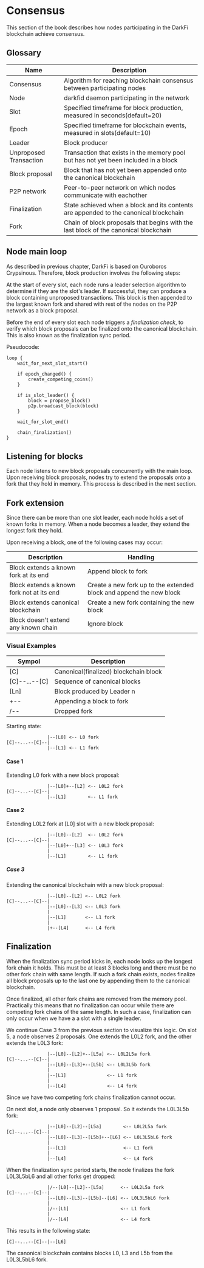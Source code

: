 # Consensus

This section of the book describes how nodes participating in the DarkFi
blockchain achieve consensus.

## Glossary

| Name                   | Description                                                                               |
|------------------------|-------------------------------------------------------------------------------------------|
| Consensus              | Algorithm for reaching blockchain consensus between participating nodes                   |
| Node                   | darkfid daemon participating in the network                                               |
| Slot                   | Specified timeframe for block production, measured in seconds(default=20)                 |
| Epoch                  | Specified timeframe for blockchain events, measured in slots(default=10)                  |
| Leader                 | Block producer                                                                            |
| Unproposed Transaction | Transaction that exists in the memory pool but has not yet been included in a block       |
| Block proposal         | Block that has not yet been appended onto the canonical blockchain                        |
| P2P network            | Peer-to-peer network on which nodes communicate with eachother                            |
| Finalization           | State achieved when a block and its contents are appended to the canonical blockchain     |
| Fork                   | Chain of block proposals that begins with the last block of the canonical blockchain      |

## Node main loop

As described in previous chapter, DarkFi is based on Ouroboros
Crypsinous. Therefore, block production involves the following steps:

At the start of every slot, each node runs a leader selection algorithm
to determine if they are the slot's leader. If successful, they can
produce a block containing unproposed transactions. This block is then
appended to the largest known fork and shared with rest of the nodes on
the P2P network as a block proposal.

Before the end of every slot each node triggers a _finalization check_,
to verify which block proposals can be finalized onto the canonical
blockchain. This is also known as the finalization sync period.

Pseudocode:
```
loop {
    wait_for_next_slot_start()

    if epoch_changed() {
        create_competing_coins()   
    }

    if is_slot_leader() {
        block = propose_block()
        p2p.broadcast_block(block)
    }

    wait_for_slot_end()

    chain_finalization()
}
```

## Listening for blocks

Each node listens to new block proposals concurrently with the main
loop. Upon receiving block proposals, nodes try to extend the proposals
onto a fork that they hold in memory. This process is described in the
next section.

## Fork extension

Since there can be more than one slot leader, each node holds a set of
known forks in memory.  When a node becomes a leader, they extend the
longest fork they hold. 

Upon receiving a block, one of the following cases may occur:

| Description                               | Handling                                                            |
|-------------------------------------------|---------------------------------------------------------------------|
| Block extends a known fork at its end     | Append block to fork                                                |
| Block extends a known fork not at its end | Create a new fork up to the extended block and append the new block |
| Block extends canonical blockchain        | Create a new fork containing the new block                          |
| Block doesn't extend any known chain      | Ignore block                                                        |

### Visual Examples

| Sympol        | Description                           |
|---------------|---------------------------------------|
| [C]           | Canonical(finalized) blockchain block |
| [C]--...--[C] | Sequence of canonical blocks          |
| [Ln]          | Block produced by Leader n            |
| +--           | Appending a block to fork             |
| /--           | Dropped fork                          |

Starting state:

                   |--[L0] <-- L0 fork
    [C]--...--[C]--|
                   |--[L1] <-- L1 fork

#### Case 1

Extending L0 fork with a new block proposal:

                   |--[L0]+--[L2] <-- L0L2 fork
    [C]--...--[C]--|
                   |--[L1]        <-- L1 fork

#### Case 2

Extending L0L2 fork at [L0] slot with a new block proposal:

                   |--[L0]--[L2]  <-- L0L2 fork
    [C]--...--[C]--|
                   |--[L0]+--[L3] <-- L0L3 fork
                   |
                   |--[L1]        <-- L1 fork

##### Case 3

Extending the canonical blockchain with a new block proposal:

                   |--[L0]--[L2] <-- L0L2 fork
    [C]--...--[C]--|
                   |--[L0]--[L3] <-- L0L3 fork
                   |
                   |--[L1]       <-- L1 fork
                   |
                   |+--[L4]      <-- L4 fork


## Finalization

When the finalization sync period kicks in, each node looks up the longest
fork chain it holds. This must be at least 3 blocks long and there must
be no other fork chain with same length.  If such a fork chain exists,
nodes finalize all block proposals up to the last one by appending them
to the canonical blockchain.

Once finalized, all other fork chains are removed from the memory pool.
Practically this means that no finalization can occur while there are
competing fork chains of the same length. In such a case, finalization
can only occur when we have a a slot with a single leader.

We continue Case 3 from the previous section to visualize this logic.
On slot 5, a node observes 2 proposals. One extends the L0L2 fork,
and the other extends the L0L3 fork:

                   |--[L0]--[L2]+--[L5a] <-- L0L2L5a fork
    [C]--...--[C]--|
                   |--[L0]--[L3]+--[L5b] <-- L0L3L5b fork
                   |
                   |--[L1]               <-- L1 fork
                   |
                   |--[L4]               <-- L4 fork

Since we have two competing fork chains finalization cannot occur.

On next slot, a node only observes 1 proposal. So it extends the
L0L3L5b fork:

                   |--[L0]--[L2]--[L5a]        <-- L0L2L5a fork
    [C]--...--[C]--|
                   |--[L0]--[L3]--[L5b]+--[L6] <-- L0L3L5bL6 fork
                   |
                   |--[L1]                     <-- L1 fork
                   |
                   |--[L4]                     <-- L4 fork

When the finalization sync period starts, the node finalizes the fork
L0L3L5bL6 and all other forks get dropped:

                   |/--[L0]--[L2]--[L5a]      <-- L0L2L5a fork
    [C]--...--[C]--|
                   |--[L0]--[L3]--[L5b]--[L6] <-- L0L3L5bL6 fork
                   |
                   |/--[L1]                   <-- L1 fork
                   |
                   |/--[L4]                   <-- L4 fork


This results in the following state:

    [C]--...--[C]--|--[L6]

The canonical blockchain contains blocks L0, L3 and L5b from the
L0L3L5bL6 fork.

